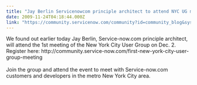 ```yaml
---
title: "Jay Berlin Servicenowcom principle architect to attend NYC UG meeting"
date: 2009-11-24T04:18:44.000Z
link: "https://community.servicenow.com/community?id=community_blog&sys_id=831d62e5dbd0dbc01dcaf3231f9619e0"
---
```

<p>We found out earlier today Jay Berlin, Service-now.com principle architect, will attend the 1st meeting of the New York City User Group on Dec. 2. Register here: http://community.service-now.com/first-new-york-city-user-group-meeting<br /><br />Join the group and attend the event to meet with Service-now.com customers and developers in the metro New York City area.</p>